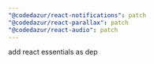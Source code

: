 ```yaml
---
"@codedazur/react-notifications": patch
"@codedazur/react-parallax": patch
"@codedazur/react-audio": patch
---
```


add react essentials as dep

